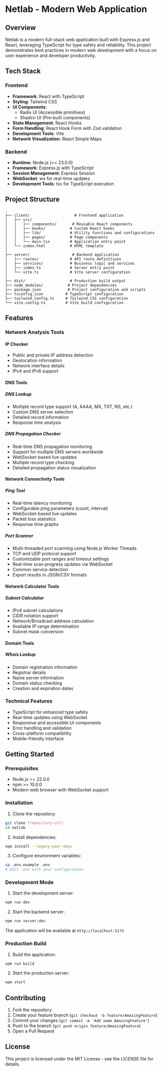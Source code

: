 # Netlab - Modern Web Application

## Overview
Netlab is a modern full-stack web application built with Express.js and React, leveraging TypeScript for type safety and reliability. This project demonstrates best practices in modern web development with a focus on user experience and developer productivity.

## Tech Stack
### Frontend
- **Framework**: React with TypeScript
- **Styling**: Tailwind CSS
- **UI Components**: 
  - Radix UI (Accessible primitives)
  - Shadcn UI (Pre-built components)
- **State Management**: React Hooks
- **Form Handling**: React Hook Form with Zod validation
- **Development Tools**: Vite
- **Network Visualization**: React Simple Maps

### Backend
- **Runtime**: Node.js (>= 23.0.0)
- **Framework**: Express.js with TypeScript
- **Session Management**: Express Session
- **WebSocket**: ws for real-time updates
- **Development Tools**: tsx for TypeScript execution

## Project Structure
```
.
├── client/                    # Frontend application
│   ├── src/
│   │   ├── components/       # Reusable React components
│   │   ├── hooks/           # Custom React hooks
│   │   ├── lib/             # Utility functions and configurations
│   │   ├── pages/           # Page components
│   │   └── main.tsx         # Application entry point
│   └── index.html           # HTML template
│
├── server/                   # Backend application
│   ├── routes/              # API route definitions
│   ├── services/            # Business logic and services
│   ├── index.ts             # Server entry point
│   └── vite.ts              # Vite server configuration
│
├── dist/                    # Production build output
├── node_modules/           # Project dependencies
├── package.json            # Project configuration and scripts
├── tsconfig.json          # TypeScript configuration
├── tailwind.config.ts     # Tailwind CSS configuration
└── vite.config.ts         # Vite build configuration
```

## Features
### Network Analysis Tools
#### IP Checker
- Public and private IP address detection
- Geolocation information
- Network interface details
- IPv4 and IPv6 support

#### DNS Tools
##### DNS Lookup
- Multiple record type support (A, AAAA, MX, TXT, NS, etc.)
- Custom DNS server selection
- Detailed record information
- Response time analysis

##### DNS Propagation Checker
- Real-time DNS propagation monitoring
- Support for multiple DNS servers worldwide
- WebSocket-based live updates
- Multiple record type checking
- Detailed propagation status visualization

#### Network Connectivity Tools
##### Ping Tool
- Real-time latency monitoring
- Configurable ping parameters (count, interval)
- WebSocket-based live updates
- Packet loss statistics
- Response time graphs

##### Port Scanner
- Multi-threaded port scanning using Node.js Worker Threads
- TCP and UDP protocol support
- Customizable port ranges and timeout settings
- Real-time scan progress updates via WebSocket
- Common service detection
- Export results in JSON/CSV formats

#### Network Calculator Tools
##### Subnet Calculator
- IPv4 subnet calculations
- CIDR notation support
- Network/Broadcast address calculation
- Available IP range determination
- Subnet mask conversion

#### Domain Tools
##### Whois Lookup
- Domain registration information
- Registrar details
- Name server information
- Domain status checking
- Creation and expiration dates

### Technical Features
- TypeScript for enhanced type safety
- Real-time updates using WebSocket
- Responsive and accessible UI components
- Error handling and validation
- Cross-platform compatibility
- Mobile-friendly interface

## Getting Started

### Prerequisites
- Node.js >= 22.0.0
- npm >= 10.0.0
- Modern web browser with WebSocket support

### Installation

1. Clone the repository:
```bash
git clone [repository-url]
cd netlab
```

2. Install dependencies:
```bash
npm install --legacy-peer-deps
```

3. Configure environment variables:
```bash
cp .env.example .env
# Edit .env with your configuration
```

### Development Mode

1. Start the development server:
```bash
npm run dev
```

2. Start the backend server:
```bash
npm run server:dev
```

The application will be available at `http://localhost:5173`

### Production Build

1. Build the application:
```bash
npm run build
```

2. Start the production server:
```bash
npm start
```

## Contributing

1. Fork the repository
2. Create your feature branch (`git checkout -b feature/AmazingFeature`)
3. Commit your changes (`git commit -m 'Add some AmazingFeature'`)
4. Push to the branch (`git push origin feature/AmazingFeature`)
5. Open a Pull Request

## License

This project is licensed under the MIT License - see the LICENSE file for details.